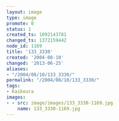```yaml
---
layout: image
type: image
promote: 0
status: 1
created_ts: 1092143781
changed_ts: 1372159442
node_id: 1169
title: '133_3330'
created: '2004-08-10'
changed: '2013-06-25'
aliases:
- "/2004/08/10/133_3330/"
permalink: "/2004/08/10/133_3330/"
tags:
- Kaikoura
images:
- - src: image/images/133_3330-1169.jpg
    name: 133_3330-1169.jpg
---
```


